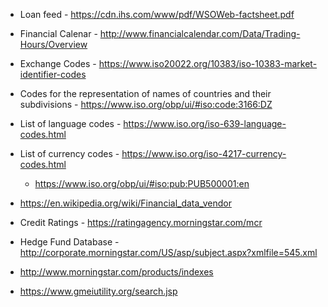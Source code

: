 * Loan feed - https://cdn.ihs.com/www/pdf/WSOWeb-factsheet.pdf
* Financial Calenar - http://www.financialcalendar.com/Data/Trading-Hours/Overview
* Exchange Codes - https://www.iso20022.org/10383/iso-10383-market-identifier-codes
* Codes for the representation of names of countries and their subdivisions - https://www.iso.org/obp/ui/#iso:code:3166:DZ
* List of language codes - https://www.iso.org/iso-639-language-codes.html
* List of currency codes - https://www.iso.org/iso-4217-currency-codes.html
  * https://www.iso.org/obp/ui/#iso:pub:PUB500001:en
* https://en.wikipedia.org/wiki/Financial_data_vendor

* Credit Ratings - https://ratingagency.morningstar.com/mcr    
* Hedge Fund Database - http://corporate.morningstar.com/US/asp/subject.aspx?xmlfile=545.xml
* http://www.morningstar.com/products/indexes
* https://www.gmeiutility.org/search.jsp
